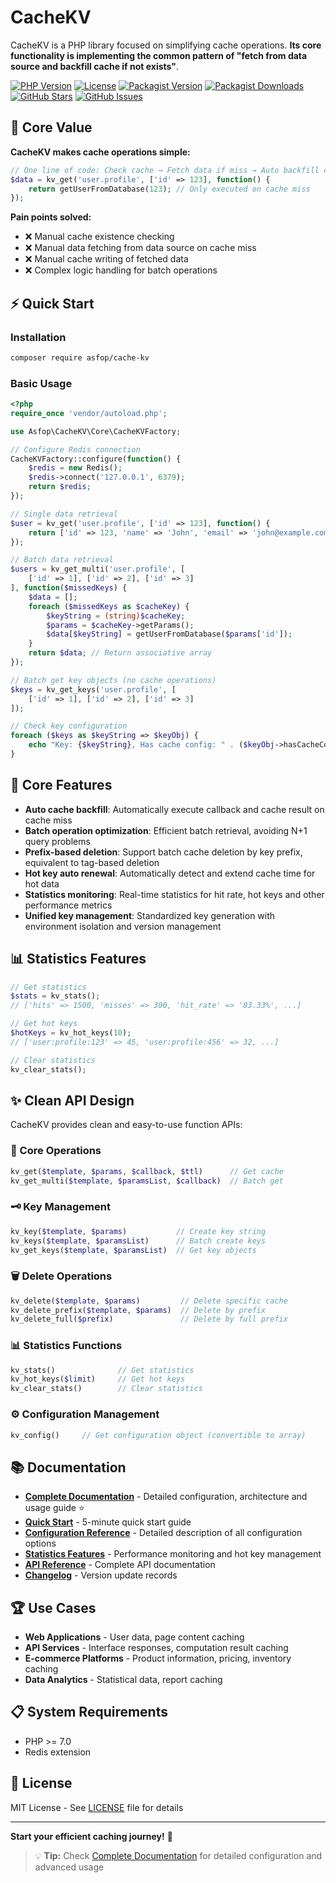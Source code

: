 # CacheKV

CacheKV is a PHP library focused on simplifying cache operations. **Its core functionality is implementing the common pattern of "fetch from data source and backfill cache if not exists"**.

[![PHP Version](https://img.shields.io/badge/php-%3E%3D7.0-blue.svg)](https://php.net/)
[![License](https://img.shields.io/badge/license-MIT-green.svg)](LICENSE)
[![Packagist Version](https://img.shields.io/packagist/v/asfop/cache-kv.svg)](https://packagist.org/packages/asfop/cache-kv)
[![Packagist Downloads](https://img.shields.io/packagist/dt/asfop/cache-kv.svg)](https://packagist.org/packages/asfop/cache-kv)
[![GitHub Stars](https://img.shields.io/github/stars/g1012415019/CacheKV.svg)](https://github.com/g1012415019/CacheKV/stargazers)
[![GitHub Issues](https://img.shields.io/github/issues/g1012415019/CacheKV.svg)](https://github.com/g1012415019/CacheKV/issues)

## 🎯 Core Value

**CacheKV makes cache operations simple:**
```php
// One line of code: Check cache → Fetch data if miss → Auto backfill cache
$data = kv_get('user.profile', ['id' => 123], function() {
    return getUserFromDatabase(123); // Only executed on cache miss
});
```

**Pain points solved:**
- ❌ Manual cache existence checking
- ❌ Manual data fetching from data source on cache miss
- ❌ Manual cache writing of fetched data
- ❌ Complex logic handling for batch operations

## ⚡ Quick Start

### Installation

```bash
composer require asfop/cache-kv
```

### Basic Usage

```php
<?php
require_once 'vendor/autoload.php';

use Asfop\CacheKV\Core\CacheKVFactory;

// Configure Redis connection
CacheKVFactory::configure(function() {
    $redis = new Redis();
    $redis->connect('127.0.0.1', 6379);
    return $redis;
});

// Single data retrieval
$user = kv_get('user.profile', ['id' => 123], function() {
    return ['id' => 123, 'name' => 'John', 'email' => 'john@example.com'];
});

// Batch data retrieval
$users = kv_get_multi('user.profile', [
    ['id' => 1], ['id' => 2], ['id' => 3]
], function($missedKeys) {
    $data = [];
    foreach ($missedKeys as $cacheKey) {
        $keyString = (string)$cacheKey;
        $params = $cacheKey->getParams();
        $data[$keyString] = getUserFromDatabase($params['id']);
    }
    return $data; // Return associative array
});

// Batch get key objects (no cache operations)
$keys = kv_get_keys('user.profile', [
    ['id' => 1], ['id' => 2], ['id' => 3]
]);

// Check key configuration
foreach ($keys as $keyString => $keyObj) {
    echo "Key: {$keyString}, Has cache config: " . ($keyObj->hasCacheConfig() ? 'Yes' : 'No') . "\n";
}
```

## 🚀 Core Features

- **Auto cache backfill**: Automatically execute callback and cache result on cache miss
- **Batch operation optimization**: Efficient batch retrieval, avoiding N+1 query problems
- **Prefix-based deletion**: Support batch cache deletion by key prefix, equivalent to tag-based deletion
- **Hot key auto renewal**: Automatically detect and extend cache time for hot data
- **Statistics monitoring**: Real-time statistics for hit rate, hot keys and other performance metrics
- **Unified key management**: Standardized key generation with environment isolation and version management

## 📊 Statistics Features

```php
// Get statistics
$stats = kv_stats();
// ['hits' => 1500, 'misses' => 300, 'hit_rate' => '83.33%', ...]

// Get hot keys
$hotKeys = kv_hot_keys(10);
// ['user:profile:123' => 45, 'user:profile:456' => 32, ...]

// Clear statistics
kv_clear_stats();
```

## ✨ Clean API Design

CacheKV provides clean and easy-to-use function APIs:

### 🔧 Core Operations
```php
kv_get($template, $params, $callback, $ttl)      // Get cache
kv_get_multi($template, $paramsList, $callback)  // Batch get
```

### 🗝️ Key Management
```php
kv_key($template, $params)           // Create key string
kv_keys($template, $paramsList)      // Batch create keys
kv_get_keys($template, $paramsList)  // Get key objects
```

### 🗑️ Delete Operations
```php
kv_delete($template, $params)         // Delete specific cache
kv_delete_prefix($template, $params)  // Delete by prefix
kv_delete_full($prefix)               // Delete by full prefix
```

### 📊 Statistics Functions
```php
kv_stats()              // Get statistics
kv_hot_keys($limit)     // Get hot keys
kv_clear_stats()        // Clear statistics
```

### ⚙️ Configuration Management
```php
kv_config()     // Get configuration object (convertible to array)
```

## 📚 Documentation

- **[Complete Documentation](docs/README_EN.md)** - Detailed configuration, architecture and usage guide ⭐
- **[Quick Start](docs/QUICK_START_EN.md)** - 5-minute quick start guide
- **[Configuration Reference](docs/CONFIG_EN.md)** - Detailed description of all configuration options
- **[Statistics Features](docs/STATS_EN.md)** - Performance monitoring and hot key management
- **[API Reference](docs/API_EN.md)** - Complete API documentation
- **[Changelog](CHANGELOG.md)** - Version update records

## 🏆 Use Cases

- **Web Applications** - User data, page content caching
- **API Services** - Interface responses, computation result caching
- **E-commerce Platforms** - Product information, pricing, inventory caching
- **Data Analytics** - Statistical data, report caching

## 📋 System Requirements

- PHP >= 7.0
- Redis extension

## 📄 License

MIT License - See [LICENSE](LICENSE) file for details

---

**Start your efficient caching journey!** 🚀

> 💡 **Tip:** Check [Complete Documentation](docs/README_EN.md) for detailed configuration and advanced usage
